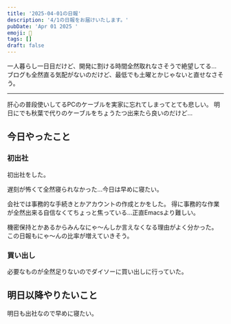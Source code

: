```yaml
---
title: '2025-04-01の日報'
description: '4/1の日報をお届けいたします。'
pubDate: 'Apr 01 2025 '
emoji: 🦊
tags: []
draft: false
---
```


一人暮らし一日目だけど、開発に割ける時間全然取れなさそうで絶望してる...
ブログも全然直る気配がないのだけど、最低でも土曜とかじゃないと直せなさそう。

---

肝心の普段使いしてるPCのケーブルを実家に忘れてしまってとても悲しい。
明日にでも秋葉で代りのケーブルをちょうたつ出来たら良いのだけど...

## 今日やったこと

### 初出社

初出社をした。

遅刻が怖くて全然寝られなかった...今日は早めに寝たい。

会社では事務的な手続きとかアカウントの作成とかをした。
得に事務的な作業が全然出来る自信なくてちょっと焦っている...正直Emacsより難しい。

機密保持とかあるからみんなにゃ〜んしか言えなくなる理由がよく分かった。
この日報もにゃ〜んの比率が増えていきそう。

### 買い出し

必要なものが全然足りないのでダイソーに買い出しに行っていた。

## 明日以降やりたいこと

明日も出社なので早めに寝たい。

